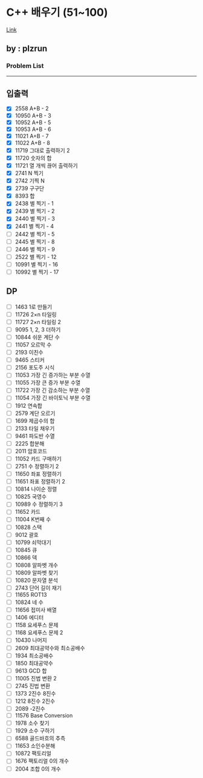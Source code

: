 # C++ 배우기 (51~100)
[Link](https://www.acmicpc.net/workbook/view/13915)

## by : plzrun

### Problem List
---

## 입출력
- [x] 2558	 A+B - 2
- [x] 10950	 A+B - 3
- [x] 10952	 A+B - 5
- [x] 10953	 A+B - 6
- [x] 11021	 A+B - 7
- [x] 11022	 A+B - 8
- [x] 11719	 그대로 출력하기 2
- [x] 11720	 숫자의 합
- [x] 11721	 열 개씩 끊어 출력하기
- [x] 2741	 N 찍기
- [x] 2742	 기찍 N
- [x] 2739	 구구단
- [x] 8393	 합
- [x] 2438	 별 찍기 - 1
- [x] 2439	 별 찍기 - 2
- [x] 2440	 별 찍기 - 3
- [x] 2441	 별 찍기 - 4
- [ ] 2442	 별 찍기 - 5
- [ ] 2445	 별 찍기 - 8
- [ ] 2446	 별 찍기 - 9
- [ ] 2522	 별 찍기 - 12
- [ ] 10991	 별 찍기 - 16
- [ ] 10992	 별 찍기 - 17

## DP
- [ ] 1463	 1로 만들기	
- [ ] 11726	 2×n 타일링
- [ ] 11727	 2×n 타일링 2
- [ ] 9095	 1, 2, 3 더하기
- [ ] 10844	 쉬운 계단 수	
- [ ] 11057	 오르막 수
- [ ] 2193	 이친수
- [ ] 9465	 스티커
- [ ] 2156	 포도주 시식	
- [ ] 11053	 가장 긴 증가하는 부분 수열	
- [ ] 11055	 가장 큰 증가 부분 수열
- [ ] 11722	 가장 긴 감소하는 부분 수열
- [ ] 11054	 가장 긴 바이토닉 부분 수열	
- [ ] 1912	 연속합	
- [ ] 2579	 계단 오르기	
- [ ] 1699	 제곱수의 합
- [ ] 2133	 타일 채우기
- [ ] 9461	 파도반 수열	
- [ ] 2225	 합분해
- [ ] 2011	 암호코드
- [ ] 11052	 카드 구매하기
- [ ] 2751	 수 정렬하기 2	
- [ ] 11650	 좌표 정렬하기	
- [ ] 11651	 좌표 정렬하기 2
- [ ] 10814	 나이순 정렬	
- [ ] 10825	 국영수
- [ ] 10989	 수 정렬하기 3
- [ ] 11652	 카드
- [ ] 11004	 K번째 수
- [ ] 10828	 스택	
- [ ] 9012	 괄호	
- [ ] 10799	 쇠막대기
- [ ] 10845	 큐
- [ ] 10866	 덱
- [ ] 10808	 알파벳 개수
- [ ] 10809	 알파벳 찾기	
- [ ] 10820	 문자열 분석
- [ ] 2743	 단어 길이 재기	
- [ ] 11655	 ROT13
- [ ] 10824	 네 수
- [ ] 11656	 접미사 배열
- [ ] 1406	 에디터
- [ ] 1158	 요세푸스 문제
- [ ] 1168	 요세푸스 문제 2
- [ ] 10430	 나머지	
- [ ] 2609	 최대공약수와 최소공배수	
- [ ] 1934	 최소공배수	
- [ ] 1850	 최대공약수
- [ ] 9613	 GCD 합
- [ ] 11005	 진법 변환 2
- [ ] 2745	 진법 변환
- [ ] 1373	 2진수 8진수
- [ ] 1212	 8진수 2진수
- [ ] 2089	 -2진수
- [ ] 11576	 Base Conversion
- [ ] 1978	 소수 찾기
- [ ] 1929	 소수 구하기	
- [ ] 6588	 골드바흐의 추측
- [ ] 11653	 소인수분해
- [ ] 10872	 팩토리얼	
- [ ] 1676	 팩토리얼 0의 개수	
- [ ] 2004	 조합 0의 개수
